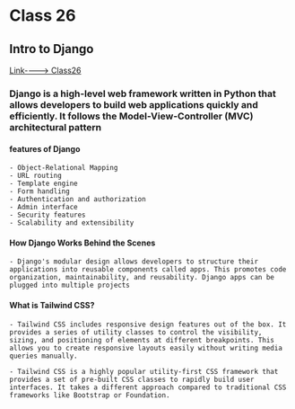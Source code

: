 # Class 26

## Intro to Django

[Link----> Class26](./Class26.md)

###  Django is a high-level web framework written in Python that allows developers to build web          applications quickly and efficiently. It follows the Model-View-Controller (MVC) architectural pattern


####  features of Django    
    - Object-Relational Mapping 
    - URL routing
    - Template engine
    - Form handling
    - Authentication and authorization
    - Admin interface
    - Security features
    - Scalability and extensibility


#### How Django Works Behind the Scenes
    - Django's modular design allows developers to structure their applications into reusable components called apps. This promotes code organization, maintainability, and reusability. Django apps can be plugged into multiple projects


#### What is Tailwind CSS?
    - Tailwind CSS includes responsive design features out of the box. It provides a series of utility classes to control the visibility, sizing, and positioning of elements at different breakpoints. This allows you to create responsive layouts easily without writing media queries manually.
    
    - Tailwind CSS is a highly popular utility-first CSS framework that provides a set of pre-built CSS classes to rapidly build user interfaces. It takes a different approach compared to traditional CSS frameworks like Bootstrap or Foundation.
